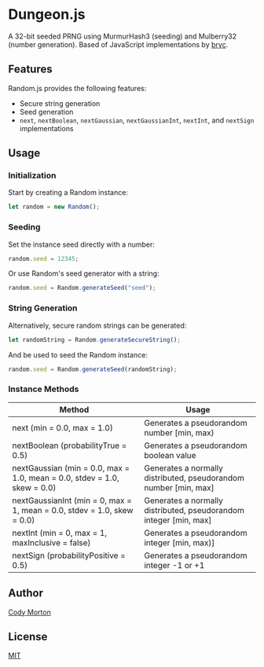 Dungeon.js
==========

A 32-bit seeded PRNG using MurmurHash3 (seeding) and Mulberry32 (number generation). 
Based of JavaScript implementations by [bryc](https://github.com/bryc/code/blob/master/jshash/PRNGs.md).


Features
--------

Random.js provides the following features:
* Secure string generation
* Seed generation
* `next`, `nextBoolean`, `nextGaussian`, `nextGaussianInt`, `nextInt`, and `nextSign` implementations


Usage
-----

### Initialization ###
Start by creating a Random instance:
``` js
let random = new Random();
```

### Seeding ###
Set the instance seed directly with a number:
``` js
random.seed = 12345;
```
Or use Random's seed generator with a string:
``` js
random.seed = Random.generateSeed("seed");
```

### String Generation ###
Alternatively, secure random strings can be generated:
``` js
let randomString = Random.generateSecureString();
```
And be used to seed the Random instance:
``` js
random.seed = Random.generateSeed(randomString);
```

### Instance Methods ###

Method | Usage
------ | -----
next (min = 0.0, max = 1.0) | Generates a pseudorandom number [min, max)
nextBoolean (probabilityTrue = 0.5) | Generates a pseudorandom boolean value
nextGaussian (min = 0.0, max = 1.0, mean = 0.0, stdev = 1.0, skew = 0.0) | Generates a normally distributed, pseudorandom number [min, max]
nextGaussianInt (min = 0, max = 1, mean = 0.0, stdev = 1.0, skew = 0.0) | Generates a normally distributed, pseudorandom integer [min, max]
nextInt (min = 0, max = 1, maxInclusive = false) | Generates a pseudorandom integer [min, max)]
nextSign (probabilityPositive = 0.5) | Generates a pseudorandom integer -1 or +1


Author
------

[Cody Morton](https://github.com/kxirk)


License
-------

[MIT](LICENSE)